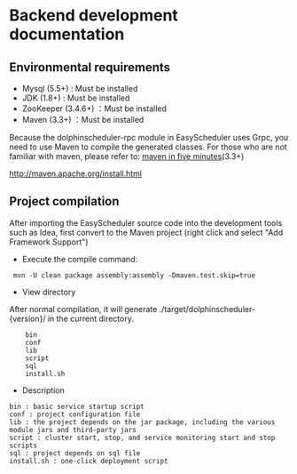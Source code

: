 # Backend development documentation

## Environmental requirements

 * Mysql (5.5+) :  Must be installed
 * JDK (1.8+) :  Must be installed
 * ZooKeeper (3.4.6+) ：Must be installed
 * Maven (3.3+) ：Must be installed

Because the dolphinscheduler-rpc module in EasyScheduler uses Grpc, you need to use Maven to compile the generated classes.
For those who are not familiar with maven, please refer to: [maven in five minutes](http://maven.apache.org/guides/getting-started/maven-in-five-minutes.html)(3.3+)

http://maven.apache.org/install.html

## Project compilation
After importing the EasyScheduler source code into the development tools such as Idea, first convert to the Maven project (right click and select "Add Framework Support")

* Execute the compile command:

```
 mvn -U clean package assembly:assembly -Dmaven.test.skip=true
```

* View directory

After normal compilation, it will generate ./target/dolphinscheduler-{version}/ in the current directory.

```
    bin
    conf
    lib
    script
    sql
    install.sh
```

- Description

```
bin : basic service startup script
conf : project configuration file
lib : the project depends on the jar package, including the various module jars and third-party jars
script : cluster start, stop, and service monitoring start and stop scripts
sql : project depends on sql file
install.sh : one-click deployment script
```

   
